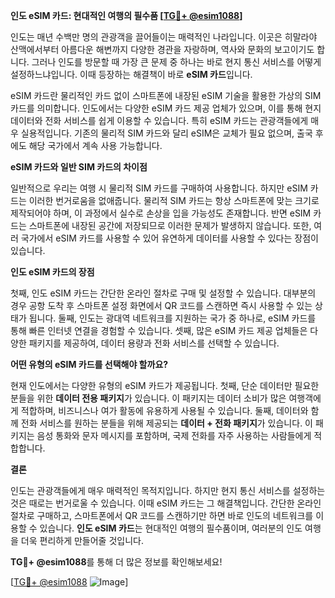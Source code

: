 **인도 eSIM 카드: 현대적인 여행의 필수품 [[TG💪+ @esim1088](https://t.me/s/esim1088)]**

인도는 매년 수백만 명의 관광객을 끌어들이는 매력적인 나라입니다. 이곳은 히말라야 산맥에서부터 아름다운 해변까지 다양한 경관을 자랑하며, 역사와 문화의 보고이기도 합니다. 그러나 인도를 방문할 때 가장 큰 문제 중 하나는 바로 현지 통신 서비스를 어떻게 설정하느냐입니다. 이때 등장하는 해결책이 바로 **eSIM 카드**입니다.

eSIM 카드란 물리적인 카드 없이 스마트폰에 내장된 eSIM 기술을 활용한 가상의 SIM 카드를 의미합니다. 인도에서는 다양한 eSIM 카드 제공 업체가 있으며, 이를 통해 현지 데이터와 전화 서비스를 쉽게 이용할 수 있습니다. 특히 eSIM 카드는 관광객들에게 매우 실용적입니다. 기존의 물리적 SIM 카드와 달리 eSIM은 교체가 필요 없으며, 출국 후에도 해당 국가에서 계속 사용 가능합니다.

**eSIM 카드와 일반 SIM 카드의 차이점**

일반적으로 우리는 여행 시 물리적 SIM 카드를 구매하여 사용합니다. 하지만 eSIM 카드는 이러한 번거로움을 없애줍니다. 물리적 SIM 카드는 항상 스마트폰에 맞는 크기로 제작되어야 하며, 이 과정에서 실수로 손상을 입을 가능성도 존재합니다. 반면 eSIM 카드는 스마트폰에 내장된 공간에 저장되므로 이러한 문제가 발생하지 않습니다. 또한, 여러 국가에서 eSIM 카드를 사용할 수 있어 유연하게 데이터를 사용할 수 있다는 장점이 있습니다.

**인도 eSIM 카드의 장점**

첫째, 인도 eSIM 카드는 간단한 온라인 절차로 구매 및 설정할 수 있습니다. 대부분의 경우 공항 도착 후 스마트폰 설정 화면에서 QR 코드를 스캔하면 즉시 사용할 수 있는 상태가 됩니다. 둘째, 인도는 광대역 네트워크를 지원하는 국가 중 하나로, eSIM 카드를 통해 빠른 인터넷 연결을 경험할 수 있습니다. 셋째, 많은 eSIM 카드 제공 업체들은 다양한 패키지를 제공하여, 데이터 용량과 전화 서비스를 선택할 수 있습니다.

**어떤 유형의 eSIM 카드를 선택해야 할까요?**

현재 인도에서는 다양한 유형의 eSIM 카드가 제공됩니다. 첫째, 단순 데이터만 필요한 분들을 위한 **데이터 전용 패키지**가 있습니다. 이 패키지는 데이터 소비가 많은 여행객에게 적합하며, 비즈니스나 여가 활동에 유용하게 사용될 수 있습니다. 둘째, 데이터와 함께 전화 서비스를 원하는 분들을 위해 제공되는 **데이터 + 전화 패키지**가 있습니다. 이 패키지는 음성 통화와 문자 메시지를 포함하며, 국제 전화를 자주 사용하는 사람들에게 적합합니다.

**결론**

인도는 관광객들에게 매우 매력적인 목적지입니다. 하지만 현지 통신 서비스를 설정하는 것은 때로는 번거로울 수 있습니다. 이때 eSIM 카드는 그 해결책입니다. 간단한 온라인 절차로 구매하고, 스마트폰에서 QR 코드를 스캔하기만 하면 바로 인도의 네트워크를 이용할 수 있습니다. **인도 eSIM 카드**는 현대적인 여행의 필수품이며, 여러분의 인도 여행을 더욱 편리하게 만들어줄 것입니다.

**TG💪+ @esim1088**를 통해 더 많은 정보를 확인해보세요! 

[[TG💪+ @esim1088](https://t.me/s/esim1088) ![Image](https://i.postimg.cc/Y0z9fWf4/image.png)]